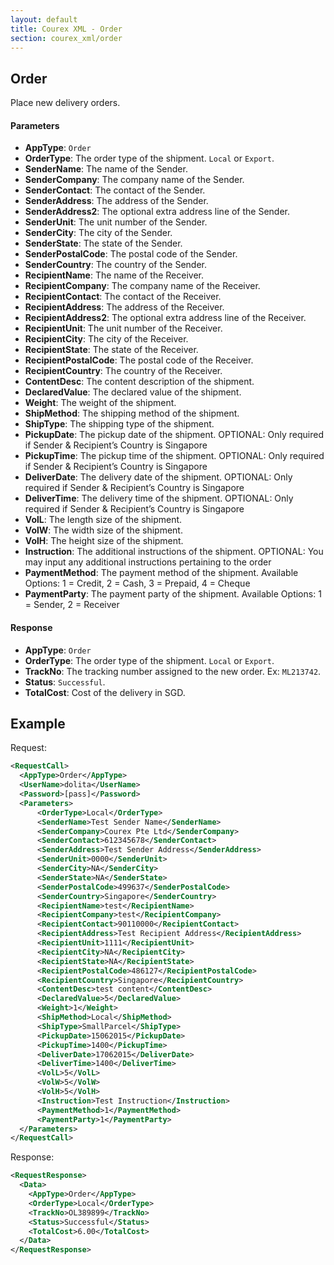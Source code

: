 ```yaml
---
layout: default
title: Courex XML - Order
section: courex_xml/order
---
```


## Order

Place new delivery orders.

#### Parameters
- **AppType**: ```Order```
- **OrderType**: The order type of the shipment. ```Local``` or ```Export```.
- **SenderName**: The name of the Sender.
- **SenderCompany**: The company name of the Sender.
- **SenderContact**: The contact of the Sender.
- **SenderAddress**: The address of the Sender.
- **SenderAddress2**: The optional extra address line of the Sender.
- **SenderUnit**: The unit number of the Sender.
- **SenderCity**: The city of the Sender.
- **SenderState**: The state of the Sender.
- **SenderPostalCode**: The postal code of the Sender.
- **SenderCountry**: The country of the Sender.
- **RecipientName**: The name of the Receiver.
- **RecipientCompany**: The company name of the Receiver.
- **RecipientContact**: The contact of the Receiver.
- **RecipientAddress**: The address of the Receiver.
- **RecipientAddress2**: The optional extra address line of the Receiver.
- **RecipientUnit**: The unit number of the Receiver.
- **RecipientCity**: The city of the Receiver.
- **RecipientState**: The state of the Receiver.
- **RecipientPostalCode**: The postal code of the Receiver.
- **RecipientCountry**: The country of the Receiver.
- **ContentDesc**: The content description of the shipment.
- **DeclaredValue**: The declared value of the shipment.
- **Weight**: The weight of the shipment.
- **ShipMethod**: The shipping method of the shipment.
- **ShipType**: The shipping type of the shipment.
- **PickupDate**: The pickup date of the shipment. OPTIONAL: Only required if Sender & Recipient’s Country is Singapore
- **PickupTime**: The pickup time of the shipment. OPTIONAL: Only required if Sender & Recipient’s Country is Singapore
- **DeliverDate**: The delivery date of the shipment. OPTIONAL: Only required if Sender & Recipient’s Country is Singapore
- **DeliverTime**: The delivery time of the shipment. OPTIONAL: Only required if Sender & Recipient’s Country is Singapore
- **VolL**: The length size of the shipment.
- **VolW**: The width size of the shipment.
- **VolH**: The height size of the shipment.
- **Instruction**: The additional instructions of the shipment. OPTIONAL: You may input any additional instructions pertaining to the order
- **PaymentMethod**: The payment method of the shipment. Available Options: 1 = Credit, 2 = Cash, 3 = Prepaid, 4 = Cheque
- **PaymentParty**: The payment party of the shipment. Available Options: 1 = Sender, 2 = Receiver

#### Response
- **AppType**: ```Order```
- **OrderType**: The order type of the shipment. ```Local``` or ```Export```.
- **TrackNo**: The tracking number assigned to the new order. Ex: ```ML213742```.
- **Status**: ```Successful```.
- **TotalCost**: Cost of the delivery in SGD.

## Example

Request:

```xml
<RequestCall>
  <AppType>Order</AppType>
  <UserName>dolita</UserName>
  <Password>[pass]</Password>
  <Parameters>
	  <OrderType>Local</OrderType>
	  <SenderName>Test Sender Name</SenderName>
	  <SenderCompany>Courex Pte Ltd</SenderCompany>
	  <SenderContact>612345678</SenderContact>
	  <SenderAddress>Test Sender Address</SenderAddress>
	  <SenderUnit>0000</SenderUnit>
	  <SenderCity>NA</SenderCity>
	  <SenderState>NA</SenderState>
	  <SenderPostalCode>499637</SenderPostalCode>
	  <SenderCountry>Singapore</SenderCountry>
	  <RecipientName>test</RecipientName>
	  <RecipientCompany>test</RecipientCompany>
	  <RecipientContact>90110000</RecipientContact>
	  <RecipientAddress>Test Recipient Address</RecipientAddress>
	  <RecipientUnit>1111</RecipientUnit>
	  <RecipientCity>NA</RecipientCity>
	  <RecipientState>NA</RecipientState>
	  <RecipientPostalCode>486127</RecipientPostalCode>
	  <RecipientCountry>Singapore</RecipientCountry>
	  <ContentDesc>test content</ContentDesc>
	  <DeclaredValue>5</DeclaredValue>
	  <Weight>1</Weight>
	  <ShipMethod>Local</ShipMethod>
	  <ShipType>SmallParcel</ShipType>
	  <PickupDate>15062015</PickupDate>
	  <PickupTime>1400</PickupTime>
	  <DeliverDate>17062015</DeliverDate>
	  <DeliverTime>1400</DeliverTime>
	  <VolL>5</VolL>
	  <VolW>5</VolW>
	  <VolH>5</VolH>
	  <Instruction>Test Instruction</Instruction>
	  <PaymentMethod>1</PaymentMethod>
	  <PaymentParty>1</PaymentParty>
  </Parameters>
</RequestCall>
```

Response:

```xml
<RequestResponse>
  <Data>
   	<AppType>Order</AppType>
   	<OrderType>Local</OrderType>
   	<TrackNo>OL389899</TrackNo>
   	<Status>Successful</Status>
   	<TotalCost>6.00</TotalCost>
  </Data>
</RequestResponse>
```
